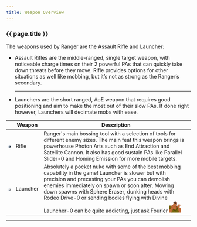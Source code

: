 ```yaml
---
title: Weapon Overview
---
```

<section>	
    <h3>{{ page.title }}</h3>
    <p>
        The weapons used by Ranger are the Assault Rifle and Launcher:
            <ul>
                <li>Assault Rifles are the middle-ranged, single target weapon, with noticeable charge times on their 2 powerful PAs that can quickly take down threats before they move. 
                    Rifle provides options for other situations as well like mobbing, but it’s not as strong as the Ranger’s secondary.
                </li>
                <hr>
                <li>Launchers are the short ranged, AoE weapon that requires good positioning and aim to make the most out of their slow PAs. 
                    If done right however, Launchers will decimate mobs with ease. 
                </li>
            </ul>						
    </p>
    <table class="table table-responsive table-bordered">
        <thead>
            <tr>
                <th scope="col">&nbsp;</th>
                <th scope="col">Weapon</th>
                <th scope="col">Description</th>
            </tr>
        </thead>
        <tbody>
            <tr>
                <td><img src="assets/img/icons/AssaultRifleSmall.png" alt="rifle icon" width="16px"></td>
                <td>Rifle</td>
                <td>Ranger's main bossing tool with a selection of tools for different enemy sizes. 
                                                        The main feat this weapon brings is powerhouse Photon Arts such as End Attraction and Satellite Cannon. 
                                                        It also has good sustain PAs like Parallel Slider-0 and Homing Emission for more mobile targets.    </td>
            </tr>
            <tr>
                <td><img src="assets/img/icons/LauncherSmall.png" alt="launcher icon" width="16px"></td>
                <td>Launcher</td>
                <td>Absolutely a pocket nuke with some of the best mobbing capability in the game! 
                                                        Launcher is slower but with precision and precasting your PAs you can demolish enemies immediately on spawn or soon after.
                    Mowing down spawns with Sphere Eraser, dunking heads with Rodeo Drive-0 or sending bodies flying with Divine Launcher-0 can be quite addicting, 
                    just ask Fourier
                <img src="assets/img/justright.png" width="32px" alt="Just Right"></td>
            </tr>
        </tbody>
    </table>
<hr>
</section>